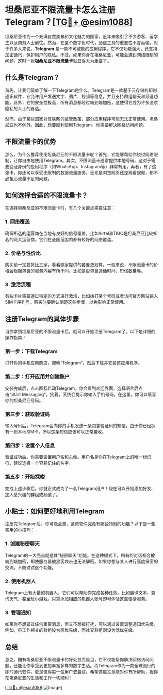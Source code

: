 # 坦桑尼亚不限流量卡怎么注册Telegram？[[TG💪+ @esim1088](https://t.me/s/esim1088)]

坦桑尼亚作为一个充满自然美景和文化魅力的国家，近年来吸引了不少游客、留学生以及商务人士前往。然而，在这个数字化时代，通信工具的重要性不言而喻。对于许多人来说，**Telegram** 是一款不可或缺的应用程序，它不仅功能强大，还支持加密通讯，保护用户的隐私。不过，如果你身在坦桑尼亚，可能会遇到网络限制的问题，这时一张**坦桑尼亚不限流量卡**就显得尤为重要了。

## 什么是Telegram？

首先，让我们简单了解一下Telegram是什么。Telegram是一款基于云存储的即时通讯软件，它允许用户发送文字、图片、视频等信息，并且支持群组聊天和频道功能。此外，它的安全性极高，所有消息都经过端到端加密，这使得它成为许多追求隐私的人士的首选。

然而，由于某些国家对互联网的监管政策，部分应用程序可能无法正常使用。坦桑尼亚也不例外，因此，想要顺利使用Telegram，你需要解决网络访问问题。

## 不限流量卡的优势

那么，为什么推荐使用坦桑尼亚的不限流量卡呢？首先，它能够帮助你绕过网络限制，让你自由地使用Telegram。其次，不限流量卡通常提供本地号码，这对于需要验证身份的应用程序（如WhatsApp、Instagram等）非常有用。再者，有了这张卡，你还可以享受无限制的数据流量服务，无论是浏览网页还是观看视频，都不必担心流量不足的问题。

## 如何选择合适的不限流量卡？

在选择坦桑尼亚的不限流量卡时，有几个关键点需要注意：

### 1. **网络覆盖**
   确保所选的运营商在当地有良好的信号覆盖。比如Airtel和TIGO是坦桑尼亚比较知名的两大运营商，它们在全国范围内都有较好的网络覆盖。

### 2. **价格与性价比**
   购买前一定要货比三家，看看哪家提供的套餐更划算。一般来说，不限流量卡的价格会根据包含的服务内容有所不同，比如是否包含通话时间、短信数量等。

### 3. **激活流程**
   有些卡片需要通过特定的方式进行激活，比如拨打某个号码或者访问官方网站输入SIM卡序列号。购买时要确认清楚这些步骤，以免影响正常使用。

## 注册Telegram的具体步骤

当你拿到坦桑尼亚的不限流量卡后，就可以开始注册Telegram了。以下是详细的操作指南：

### 第一步：下载Telegram
   打开你的手机应用商店，搜索“Telegram”，然后下载并安装该应用程序。

### 第二步：打开应用并创建账户
   安装完成后，点击图标启动Telegram。你会看到欢迎界面，选择语言后点击“Start Messaging”。接着，系统会提示你输入手机号码。在这里，你可以填写你的坦桑尼亚号码。

### 第三步：获取验证码
   输入号码后，Telegram会向你的手机发送一条包含验证码的短信。由于你已经拥有一张本地SIM卡，所以这条短信应该可以正常接收。

### 第四步：设置个人信息
   验证成功后，你需要设置用户名和头像。用户名是你在Telegram上的唯一标识符，建议选择一个容易记住的名字。

### 第五步：开始探索
   完成上述步骤后，你就正式成为了一名Telegram用户！现在可以开始添加好友、加入感兴趣的群组或频道了。

## 小贴士：如何更好地利用Telegram

注册完Telegram后，你可能会想，这款软件究竟有哪些特别的功能？以下是一些实用的小技巧：

### 1. **创建秘密聊天**
   Telegram的一大亮点就是其“秘密聊天”功能。在这种模式下，所有的对话都会被端到端加密，即使服务器被黑客攻击也无法解密。如果你想与某人进行高度保密的交流，不妨试试这个功能。

### 2. **使用机器人**
   Telegram上有大量的机器人，它们可以帮助你完成各种任务，比如翻译文本、查询天气、甚至玩小游戏。只需添加相应的机器人账号即可体验这些便捷服务。

### 3. **管理通知**
   如果你不想错过任何重要消息，但又不想被打扰，可以通过设置调整通知优先级。例如，将工作相关的群组设为高优先级，而社交群组则设为低优先级。

## 总结

总之，拥有坦桑尼亚不限流量卡的好处显而易见，它不仅能帮你解决网络访问问题，还能让你享受到更加丰富多样的数字生活。而Telegram作为一款全球流行的即时通讯软件，更是值得每一位用户去尝试。希望这篇文章能对你有所帮助，祝你在坦桑尼亚的生活和工作一切顺利！

[[TG💪+ @esim1088](https://t.me/s/esim1088) ![Image](https://i.postimg.cc/4NQfJmqS/Snipaste-2025-05-13-00-14-12.png)]